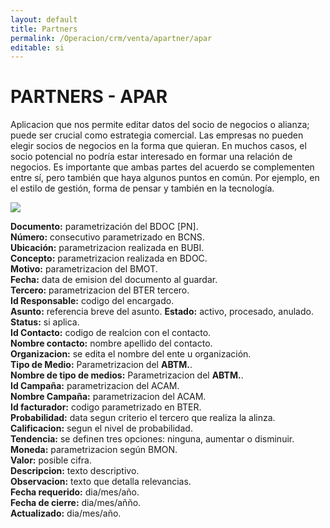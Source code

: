 ```yaml
---
layout: default
title: Partners
permalink: /Operacion/crm/venta/apartner/apar
editable: si
---
```


# PARTNERS - APAR

Aplicacion que nos permite editar datos del socio de negocios o alianza; puede ser crucial como estrategia comercial. Las empresas no pueden elegir socios de negocios en la forma que quieran. En muchos casos, el socio potencial no podría estar interesado en formar una relación de negocios. Es importante que ambas partes del acuerdo se complementen entre sí, pero también que haya algunos puntos en común. Por ejemplo, en el estilo de gestión, forma de pensar y también en la tecnología.  

![](apro1.png)

**Documento:**  parametrización del BDOC [PN].  
**Número:**  consecutivo parametrizado en BCNS.  
**Ubicación:**  parametrizacion realizada en BUBI.  
**Concepto:**  parametrizacion realizada en BDOC.  
**Motivo:**  parametrizacion del BMOT.   
**Fecha:**  data de emision del documento al guardar.  
**Tercero:** parametrizacion del BTER tercero.  
**Id Responsable:**  codigo del encargado.  
**Asunto:**  referencia breve del asunto.
**Estado:**  activo, procesado, anulado.  
**Status:**  si aplica.  
**Id Contacto:**  codigo de realcion con el contacto.  
**Nombre contacto:**  nombre apellido del contacto.  
**Organizacion:**  se edita el nombre del ente u organización.  
**Tipo de Medio:**  Parametrizacion del **ABTM.**.  
**Nombre de tipo de medios:**  Parametrizacion del **ABTM.**.  
**Id Campaña:**  parametrizacion del ACAM.  
**Nombre Campaña:**  parametrizacion del ACAM.  
**Id facturador:**  codigo parametrizado en BTER.  
**Probabilidad:**  data segun criterio el tercero que realiza la alinza.  
**Calificacion:**  segun el nivel de probabilidad.  
**Tendencia:**  se definen tres opciones: ninguna, aumentar o disminuir.  
**Moneda:**  parametrizacion según BMON.  
**Valor:**  posible cifra.  
**Descripcion:**  texto descriptivo.  
**Observacion:**   texto que detalla relevancias.   
**Fecha requerido:**  dia/mes/año.  
**Fecha de cierre:**  dia/mes/añño.  
**Actualizado:**  dia/mes/año.  









